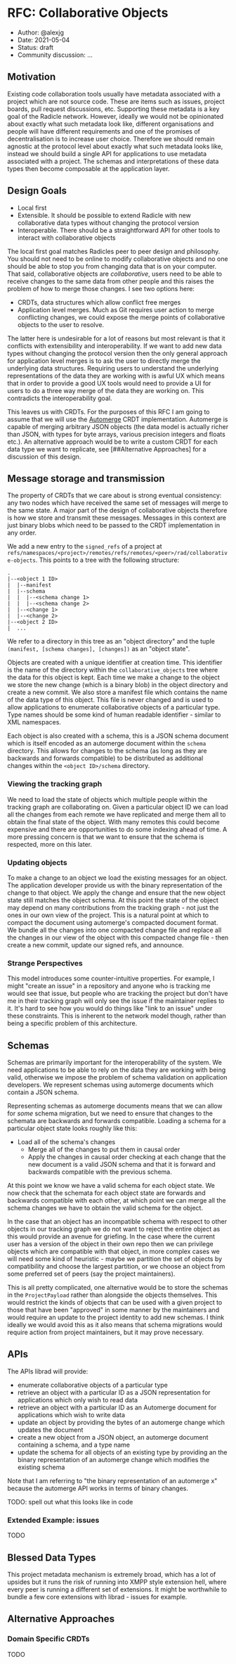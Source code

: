 # RFC: Collaborative Objects

* Author: @alexjg
* Date: 2021-05-04
* Status: draft
* Community discussion: ...

## Motivation

Existing code collaboration tools usually have metadata associated with a
project which are not source code. These are items such as issues, project
boards, pull request discussions, etc. Supporting these metadata is a key goal
of the Radicle network. However, ideally we would not be opinionated about
exactly what such metadata look like, different organisations and people will
have different requirements and one of the promises of decentralisation is to
increase user choice. Therefore we should remain agnostic at the protocol level
about exactly what such metadata looks like, instead we should build a single
API for applications to use metadata associated with a project. The schemas and
interpretations of these data types then become composable at the application
layer.

## Design Goals

- Local first
- Extensible. It should be possible to extend Radicle with new collaborative
  data types without changing the protocol version
- Interoperable. There should be a straightforward API for other tools to
  interact with collaborative objects

The local first goal matches Radicles peer to peer design and philosophy. You
should not need to be online to modify collaborative objects and no one should
be able to stop you from changing data that is on your computer. That said,
collaborative objects are _collaborative_, users need to be able to receive
changes to the same data from other people and this raises the problem of how
to merge those changes. I see two options here:

- CRDTs, data structures which allow conflict free merges
- Application level merges. Much as Git requires user action to merge
  conflicting changes, we could expose the merge points of collaborative
  objects to the user to resolve.

The latter here is undesirable for a lot of reasons but most relevant is that
it conflicts with extensibility and interoperability. If we want to add new
data types without changing the protocol version then the only general approach
for application level merges is to ask the user to directly merge the
underlying data structures. Requiring users to understand the underlying
representations of the data they are working with is awful UX which means that
in order to provide a good UX tools would need to provide a UI for users to do
a three way merge of the data they are working on. This contradicts the
interoperability goal.

This leaves us with CRDTs. For the purposes of this RFC I am going to assume
that we will use the [Automerge](https://github.com/automerge/automerge) CRDT
implementation. Automerge is capable of merging arbitrary JSON objects (the
data model is actually richer than JSON, with types for byte arrays, various
precision integers and floats etc.). An alternative approach would be to write
a custom CRDT for each data type we want to replicate, see [##Alternative
Approaches] for a discussion of this design.

## Message storage and transmission

The property of CRDTs that we care about is strong eventual consistency: any
two nodes which have received the same set of messages will merge to the same
state. A major part of the design of collaborative objects therefore is how we
store and transmit these messages. Messages in this context are just binary
blobs which need to be passed to the CRDT implementation in any order.

We add a new entry to the `signed_refs` of a project at
`refs/namespaces/<project>/remotes/refs/remotes/<peer>/rad/collaborative-objects`.
This points to a tree with the following structure:

```
.
|--<object 1 ID>
|  |--manifest
|  |--schema
|  |  |--<schema change 1>
|  |  |--<schema change 2>
|  |--<change 1>
|  |--<change 2>
|--<object 2 ID>
|  ...
```

We refer to a directory in this tree as an "object directory" and the tuple 
`(manifest, [schema changes], [changes])` as an "object state".

Objects are created with a unique identifier at creation time. This identifier
is the name of the directory within the `collaborative_objects` tree where the
data for this object is kept. Each time we make a change to the object we store
the new change (which is a binary blob) in the object directory and create a
new commit. We also store a manifest file which contains the name of the data
type of this object. This file is never changed and is used to allow
applications to enumerate collaborative objects of a particular type. Type
names should be some kind of human readable identifier - similar to XML
namespaces.

Each object is also created with a schema, this is a JSON schema document which
is itself encoded as an automerge document within the `schema` directory. This
allows for changes to the schema (as long as they are backwards and forwards
compatible) to be distributed as additional changes within the `<object
ID>/schema` directory.

### Viewing the tracking graph

We need to load the state of objects which multiple people within the
tracking graph are collaborating on. Given a particular object ID we can load
all the changes from each remote we have replicated and merge them all to
obtain the final state of the object. With many remotes this could become
expensive and there are opportunities to do some indexing ahead of time. A more
pressing concern is that we want to ensure that the schema is respected, more
on this later.


### Updating objects

To make a change to an object we load the existing messages for an object. The 
application developer provide us with the binary representation of the change
to that object. We apply the change and ensure that the new object state still
matches the object schema. At this point the state of the object may depend on
many contributions from the tracking graph - not just the ones in our own view
of the project. This is a natural point at which to compact the document using
automerge's compacted document format. We bundle all the changes into one
compacted change file and replace all the changes in our view of the object
with this compacted change file - then create a new commit, update our signed
refs, and announce.

### Strange Perspectives

This model introduces some counter-intuitive properties. For example, I might
"create an issue" in a repository and anyone who is tracking me would see that
issue, but people who are tracking the project but don't have me in their
tracking graph will only see the issue if the maintainer replies to it. It's
hard to see how you would do things like "link to an issue" under these
constraints. This is inherent to the network model though, rather than being a
specific problem of this architecture.

## Schemas

Schemas are primarily important for the interoperability of the system. We need
applications to be able to rely on the data they are working with being valid,
otherwise we impose the problem of schema validation on application developers.
We represent schemas using automerge documents which contain a JSON schema.

Representing schemas as automerge documents means that we can allow for _some_
schema migration, but we need to ensure that changes to the schemata are
backwards and forwards compatible. Loading a schema for a particular object
state looks roughly like this: 
- Load all of the schema's changes
    - Merge all of the changes to put them in causal order
    - Apply the changes in causal order checking at each change that the new
      document is a valid JSON schema and that it is forward and backwards
      compatible with the previous schema.

At this point we know we have a valid schema for each object state. We now
check that the schemata for each object state are forwards and backwards
compatible with each other, at which point we can merge all the schema changes
we have to obtain the valid schema for the object. 

In the case that an object has an incompatible schema with respect to other
objects in our tracking graph we do not want to reject the entire object as
this would provide an avenue for griefing. In the case where the current user
has a version of the object in their own repo then we can privilege objects
which are compatible with that object, in more complex cases we will need some
kind of heuristic - maybe we partition the set of objects by compatibility and
choose the largest partition, or we choose an object from some preferred set of
peers (say the project maintainers). 

This is all pretty complicated, one alternative would be to store the schemas
in the `ProjectPayload` rather than alongside the objects themselves. This
would restrict the kinds of objects that can be used with a given project to
those that have been "approved" in some manner by the maintainers and would
require an update to the project identity to add new schemas. I think ideally
we would avoid this as it also means that schema migrations would require
action from project maintainers, but it may prove necessary.

## APIs

The APIs librad will provide:

- enumerate collaborative objects of a particular type
- retrieve an object with a particular ID as a JSON representation for
  applications which only wish to read data
- retrieve an object with a particular ID as an Automerge document for
  applications which wish to write data
- update an object by providing the bytes of an automerge change which updates
  the document
- create a new object from a JSON object, an automerge document containing a 
  schema, and a type name
- update the schema for all objects of an existing type by providing an the 
  binary representation of an automerge change which modifies the existing
  schema
  
Note that I am referring to "the binary representation of an automerge x" 
because the automerge API works in terms of binary changes.


TODO: spell out what this looks like in code

### Extended Example: issues

TODO

## Blessed Data Types

This project metadata mechanism is extremely broad, which has a lot of upsides
but it runs the risk of running into XMPP style extension hell, where every
peer is running a different set of extensions. It might be worthwhile to bundle
a few core extensions with librad - issues for example.

## Alternative Approaches

### Domain Specific CRDTs

TODO

